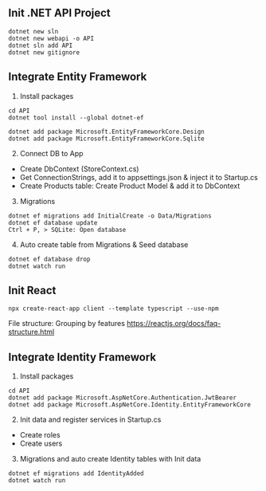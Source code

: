 ## Init .NET API Project
```
dotnet new sln
dotnet new webapi -o API
dotnet sln add API
dotnet new gitignore
```
## Integrate Entity Framework
1. Install packages
```
cd API
dotnet tool install --global dotnet-ef

dotnet add package Microsoft.EntityFrameworkCore.Design
dotnet add package Microsoft.EntityFrameworkCore.Sqlite
```

2. Connect DB to App
- Create DbContext (StoreContext.cs)
- Get ConnectionStrings, add it to appsettings.json & inject it to Startup.cs
- Create Products table: Create Product Model & add it to DbContext

3. Migrations
```
dotnet ef migrations add InitialCreate -o Data/Migrations
dotnet ef database update
Ctrl + P, > SQLite: Open database
```

4. Auto create table from Migrations & Seed database
```
dotnet ef database drop
dotnet watch run
```

## Init React
```
npx create-react-app client --template typescript --use-npm
```
File structure: Grouping by features https://reactjs.org/docs/faq-structure.html

## Integrate Identity Framework
1. Install packages
```
cd API
dotnet add package Microsoft.AspNetCore.Authentication.JwtBearer
dotnet add package Microsoft.AspNetCore.Identity.EntityFrameworkCore
```
2. Init data and register services in Startup.cs
- Create roles
- Create users

3. Migrations and auto create Identity tables with Init data
```
dotnet ef migrations add IdentityAdded
dotnet watch run
```